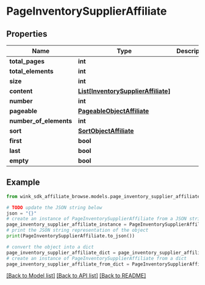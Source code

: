 # PageInventorySupplierAffiliate


## Properties

Name | Type | Description | Notes
------------ | ------------- | ------------- | -------------
**total_pages** | **int** |  | [optional] 
**total_elements** | **int** |  | [optional] 
**size** | **int** |  | [optional] 
**content** | [**List[InventorySupplierAffiliate]**](InventorySupplierAffiliate.md) |  | [optional] 
**number** | **int** |  | [optional] 
**pageable** | [**PageableObjectAffiliate**](PageableObjectAffiliate.md) |  | [optional] 
**number_of_elements** | **int** |  | [optional] 
**sort** | [**SortObjectAffiliate**](SortObjectAffiliate.md) |  | [optional] 
**first** | **bool** |  | [optional] 
**last** | **bool** |  | [optional] 
**empty** | **bool** |  | [optional] 

## Example

```python
from wink_sdk_affiliate_browse.models.page_inventory_supplier_affiliate import PageInventorySupplierAffiliate

# TODO update the JSON string below
json = "{}"
# create an instance of PageInventorySupplierAffiliate from a JSON string
page_inventory_supplier_affiliate_instance = PageInventorySupplierAffiliate.from_json(json)
# print the JSON string representation of the object
print(PageInventorySupplierAffiliate.to_json())

# convert the object into a dict
page_inventory_supplier_affiliate_dict = page_inventory_supplier_affiliate_instance.to_dict()
# create an instance of PageInventorySupplierAffiliate from a dict
page_inventory_supplier_affiliate_from_dict = PageInventorySupplierAffiliate.from_dict(page_inventory_supplier_affiliate_dict)
```
[[Back to Model list]](../README.md#documentation-for-models) [[Back to API list]](../README.md#documentation-for-api-endpoints) [[Back to README]](../README.md)


